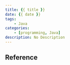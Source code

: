 ```yaml
---
title: {{ title }}
date: {{ date }}
tags:
    - Java
categories:
    - [programming, Java]
description: No Description
---
```




## Reference
